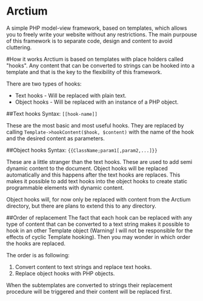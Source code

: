 Arctium
=======

A simple PHP model-view framework, based on templates, which allows
you to freely write your website without any restrictions. The main
purpouse of this framework is to separate code, design and content
to avoid cluttering.

#How it works
Arctium is based on templates with place holders called "hooks".
Any content that can be converted to strings can be hooked into a
template and that is the key to the flexibility of this framework.

There are two types of hooks:
* Text hooks - Will be replaced with plain text.
* Object hooks - Will be replaced with an instance of a PHP object.

##Text hooks
Syntax: `[[hook-name]]`

These are the most basic and most useful hooks. They are replaced by
calling `Template->hookContent($hook, $content)` with the name of
the hook and the desired content as parameters.

##Object hooks
Syntax: `{{ClassName;param1[,param2,...]}}`

These are a little stranger than the text hooks. These are used to add
semi dynamic content to the document. Object hooks will be replaced
automatically and this happens after the text hooks are replaces. This
makes it possible to add text hooks into the object hooks to create
static programmable elements with dynamic content.

Object hooks will, for now only be replaced with content from the
Arctium directory, but there are plans to extend this to any directory.

##Order of replacement
The fact that each hook can be replaced with any type of content that
can be converted to a text string makes it possible to hook in an other
Template object (Warning! I will not be responsible for the effects of
cyclic Template hooking). Then you may wonder in which order the hooks
are replaced.

The order is as following:
 1. Convert content to text strings and replace text hooks.
 2. Replace object hooks with PHP objects.

When the subtemplates are converted to strings their replacement
procedure will be triggered and their content will be replaced first.
